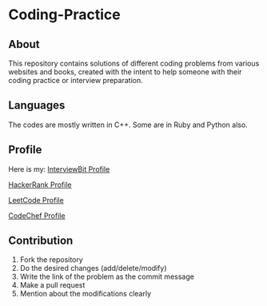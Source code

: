 # Coding-Practice

## About

This repository contains solutions of different coding problems from various websites and books, created with the intent to help someone with their coding practice or interview preparation.

## Languages

The codes are mostly written in C++. Some are in Ruby and Python also.

## Profile

Here is my:
[InterviewBit Profile](https://www.interviewbit.com/profile/rajan-pandey)

[HackerRank Profile](https://www.hackerrank.com/RajanPandey)

[LeetCode Profile](https://leetcode.com/rkpandey/)

[CodeChef Profile](https://www.codechef.com/users/rkpandey)

## Contribution

1. Fork the repository 
2. Do the desired changes (add/delete/modify)
3. Write the link of the problem as the commit message
4. Make a pull request
5. Mention about the modifications clearly
